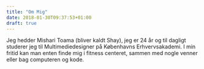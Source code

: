 ```yaml
---
title: "Om Mig"
date: 2018-01-30T09:37:53+01:00
draft: true
---
```


Jeg hedder Mishari Toama (bliver kaldt Shay), jeg er 24 år og til dagligt studerer jeg
til Multimediedesigner på Københavns Erhvervsakademi. I min fritid kan man enten finde
mig i fitness centeret, sammen med nogle venner eller bag computeren og kode.